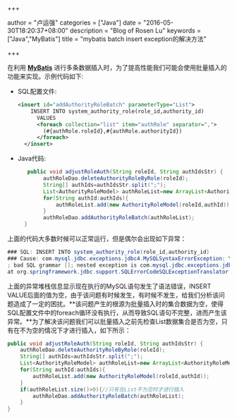 +++

author = "卢运强"
categories = ["Java"]
date = "2016-05-30T18:20:37+08:00"
description = "Blog of Rosen Lu"
keywords = ["Java","MyBatis"]
title = "mybatis batch insert exception的解决方法"

+++

在利用 **[MyBatis](http://www.mybatis.org/mybatis-3/)** 进行多条数据插入时，为了提高性能我们可能会使用批量插入的功能来实现。示例代码如下:

* SQL配置文件:

	```xml
	<insert id="addAuthorityRoleBatch" parameterType="List">
	    INSERT INTO system_authority_role(role_id,authority_id)
	      VALUES
	      <foreach collection="list" item="authRole" separator=",">
	        (#{authRole.roleId},#{authRole.authorityId})
	      </foreach>
	  </insert>
	```

[//]:(设置前面的内容为summary)
<!--more-->

* Java代码:

	```java
	   public void adjustRoleAuth(String roleId, String authIdsStr) {
			authRoleDao.deleteAuthorityRoleByRole(roleId);
			String[] authIds=authIdsStr.split(";");
			List<AuthorityRoleModel> authRoleList=new ArrayList<AuthorityRoleModel>();
			for(String authId:authIds){
				authRoleList.add(new AuthorityRoleModel(roleId,authId));
			}
			authRoleDao.addAuthorityRoleBatch(authRoleList);
	  }
	```

上面的代码大多数时候可以正常运行，但是偶尔会出现如下异常：

```java
### SQL: INSERT INTO system_authority_role(role_id,authority_id)       VALUES
### Cause: com.mysql.jdbc.exceptions.jdbc4.MySQLSyntaxErrorException: You have an error in your SQL syntax; check the manual that corresponds to your MySQL server version for the right syntax to use near '' at line 2
; bad SQL grammar []; nested exception is com.mysql.jdbc.exceptions.jdbc4.MySQLSyntaxErrorException: You have an error in your SQL syntax; check the manual that corresponds to your MySQL server version for the right syntax to use near '' at line 2
at org.springframework.jdbc.support.SQLErrorCodeSQLExceptionTranslator.doTranslate(SQLErrorCodeSQLExceptionTranslator.java:233
```

上面的异常堆栈信息显示现在执行的MySQL语句发生了语法错误，INSERT VALUE后面的值为空，由于该问题有时候发生，有时候不发生，给我们分析该问题造成了一定的困扰。**该问题产生的根源为批量插入时的集合数据为空，使得SQL配置文件中的foreach循环没有执行，从而导致SQL语句不完整，进而产生该异常。**为了解决该问题我们可以批量插入之前先检查List数据集合是否为空，只有在不为空的情况下才进行插入，如下所示：

```java
public void adjustRoleAuth(String roleId, String authIdsStr) {
	authRoleDao.deleteAuthorityRoleByRole(roleId);
	String[] authIds=authIdsStr.split(";");
	List<AuthorityRoleModel> authRoleList=new ArrayList<AuthorityRoleModel>();
	for(String authId:authIds){
		authRoleList.add(new AuthorityRoleModel(roleId,authId));
	}
	if(authRoleList.size()>0){//只有在List不为空时才进行插入
		authRoleDao.addAuthorityRoleBatch(authRoleList);		
	}
}
```